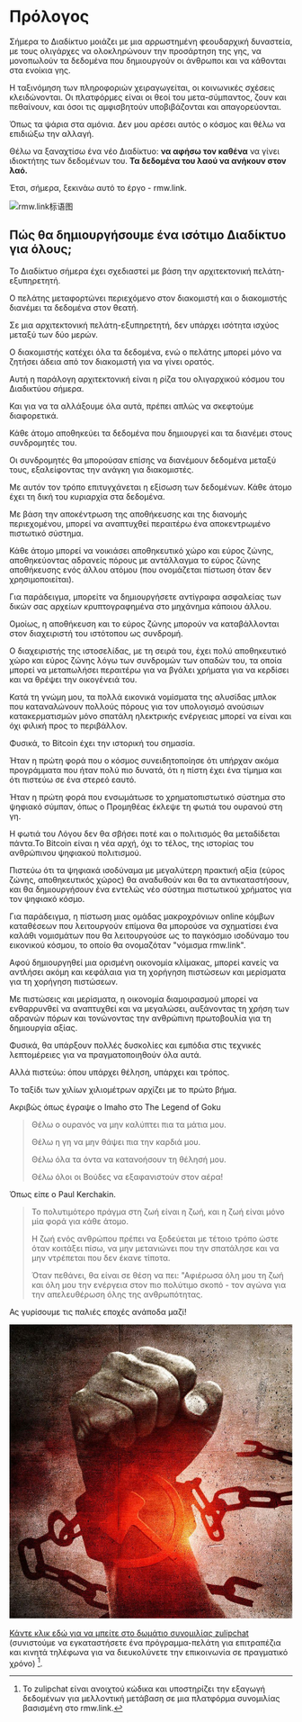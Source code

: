 # Πρόλογος

Σήμερα το Διαδίκτυο μοιάζει με μια αρρωστημένη φεουδαρχική δυναστεία, με τους ολιγάρχες να ολοκληρώνουν την προσάρτηση της γης, να μονοπωλούν τα δεδομένα που δημιουργούν οι άνθρωποι και να κάθονται στα ενοίκια γης.

Η ταξινόμηση των πληροφοριών χειραγωγείται, οι κοινωνικές σχέσεις κλειδώνονται. Οι πλατφόρμες είναι οι θεοί του μετα-σύμπαντος, ζουν και πεθαίνουν, και όσοι τις αμφισβητούν υποβιβάζονται και απαγορεύονται.

Όπως τα ψάρια στα αμόνια. Δεν μου αρέσει αυτός ο κόσμος και θέλω να επιδιώξω την αλλαγή.

Θέλω να ξαναχτίσω ένα νέο Διαδίκτυο: **να αφήσω τον καθένα** να γίνει ιδιοκτήτης των δεδομένων του. **Τα δεδομένα του λαού να ανήκουν στον λαό.**

Έτσι, σήμερα, ξεκινάω αυτό το έργο - rmw.link.

![rmw.link标语图](/slogan.svg)

## Πώς θα δημιουργήσουμε ένα ισότιμο Διαδίκτυο για όλους;

Το Διαδίκτυο σήμερα έχει σχεδιαστεί με βάση την αρχιτεκτονική πελάτη-εξυπηρετητή.

Ο πελάτης μεταφορτώνει περιεχόμενο στον διακομιστή και ο διακομιστής διανέμει τα δεδομένα στον θεατή.

Σε μια αρχιτεκτονική πελάτη-εξυπηρετητή, δεν υπάρχει ισότητα ισχύος μεταξύ των δύο μερών.

Ο διακομιστής κατέχει όλα τα δεδομένα, ενώ ο πελάτης μπορεί μόνο να ζητήσει άδεια από τον διακομιστή για να γίνει ορατός.

Αυτή η παράλογη αρχιτεκτονική είναι η ρίζα του ολιγαρχικού κόσμου του Διαδικτύου σήμερα.

Και για να τα αλλάξουμε όλα αυτά, πρέπει απλώς να σκεφτούμε διαφορετικά.

Κάθε άτομο αποθηκεύει τα δεδομένα που δημιουργεί και τα διανέμει στους συνδρομητές του.

Οι συνδρομητές θα μπορούσαν επίσης να διανέμουν δεδομένα μεταξύ τους, εξαλείφοντας την ανάγκη για διακομιστές.

Με αυτόν τον τρόπο επιτυγχάνεται η εξίσωση των δεδομένων. Κάθε άτομο έχει τη δική του κυριαρχία στα δεδομένα.

Με βάση την αποκέντρωση της αποθήκευσης και της διανομής περιεχομένου, μπορεί να αναπτυχθεί περαιτέρω ένα αποκεντρωμένο πιστωτικό σύστημα.

Κάθε άτομο μπορεί να νοικιάσει αποθηκευτικό χώρο και εύρος ζώνης, αποθηκεύοντας αδρανείς πόρους με αντάλλαγμα το εύρος ζώνης αποθήκευσης ενός άλλου ατόμου (που ονομάζεται πίστωση όταν δεν χρησιμοποιείται).

Για παράδειγμα, μπορείτε να δημιουργήσετε αντίγραφα ασφαλείας των δικών σας αρχείων κρυπτογραφημένα στο μηχάνημα κάποιου άλλου.

Ομοίως, η αποθήκευση και το εύρος ζώνης μπορούν να καταβάλλονται στον διαχειριστή του ιστότοπου ως συνδρομή.

Ο διαχειριστής της ιστοσελίδας, με τη σειρά του, έχει πολύ αποθηκευτικό χώρο και εύρος ζώνης λόγω των συνδρομών των οπαδών του, τα οποία μπορεί να μεταπωλήσει περαιτέρω για να βγάλει χρήματα για να κερδίσει και να θρέψει την οικογένειά του.

Κατά τη γνώμη μου, τα πολλά εικονικά νομίσματα της αλυσίδας μπλοκ που καταναλώνουν πολλούς πόρους για τον υπολογισμό ανούσιων κατακερματισμών μόνο σπατάλη ηλεκτρικής ενέργειας μπορεί να είναι και όχι φιλική προς το περιβάλλον.

Φυσικά, το Bitcoin έχει την ιστορική του σημασία.

Ήταν η πρώτη φορά που ο κόσμος συνειδητοποίησε ότι υπήρχαν ακόμα προγράμματα που ήταν πολύ πιο δυνατά, ότι η πίστη έχει ένα τίμημα και ότι πιστεύω σε ένα στερεό εαυτό.

Ήταν η πρώτη φορά που ενσωμάτωσε το χρηματοπιστωτικό σύστημα στο ψηφιακό σύμπαν, όπως ο Προμηθέας έκλεψε τη φωτιά του ουρανού στη γη.

Η φωτιά του Λόγου δεν θα σβήσει ποτέ και ο πολιτισμός θα μεταδίδεται πάντα.Το Bitcoin είναι η νέα αρχή, όχι το τέλος, της ιστορίας του ανθρώπινου ψηφιακού πολιτισμού.

Πιστεύω ότι τα ψηφιακά ισοδύναμα με μεγαλύτερη πρακτική αξία (εύρος ζώνης, αποθηκευτικός χώρος) θα αναδυθούν και θα τα αντικαταστήσουν, και θα δημιουργήσουν ένα εντελώς νέο σύστημα πιστωτικού χρήματος για τον ψηφιακό κόσμο.

Για παράδειγμα, η πίστωση μιας ομάδας μακροχρόνιων online κόμβων καταθέσεων που λειτουργούν επίμονα θα μπορούσε να σχηματίσει ένα καλάθι νομισμάτων που θα λειτουργούσε ως το παγκόσμιο ισοδύναμο του εικονικού κόσμου, το οποίο θα ονομαζόταν "νόμισμα rmw.link".

Αφού δημιουργηθεί μια ορισμένη οικονομία κλίμακας, μπορεί κανείς να αντλήσει ακόμη και κεφάλαια για τη χορήγηση πιστώσεων και μερίσματα για τη χορήγηση πιστώσεων.

Με πιστώσεις και μερίσματα, η οικονομία διαμοιρασμού μπορεί να ενθαρρυνθεί να αναπτυχθεί και να μεγαλώσει, αυξάνοντας τη χρήση των αδρανών πόρων και τονώνοντας την ανθρώπινη πρωτοβουλία για τη δημιουργία αξίας.

Φυσικά, θα υπάρξουν πολλές δυσκολίες και εμπόδια στις τεχνικές λεπτομέρειες για να πραγματοποιηθούν όλα αυτά.

Αλλά πιστεύω: όπου υπάρχει θέληση, υπάρχει και τρόπος.

Το ταξίδι των χιλίων χιλιομέτρων αρχίζει με το πρώτο βήμα.

Ακριβώς όπως έγραψε ο Imaho στο The Legend of Goku

> Θέλω ο ουρανός να μην καλύπτει πια τα μάτια μου.
> 
> Θέλω η γη να μην θάψει πια την καρδιά μου.
> 
> Θέλω όλα τα όντα να κατανοήσουν τη θέλησή μου.
> 
> Θέλω όλοι οι Βούδες να εξαφανιστούν στον αέρα!

Όπως είπε ο Paul Kerchakin.

> Το πολυτιμότερο πράγμα στη ζωή είναι η ζωή, και η ζωή είναι μόνο μία φορά για κάθε άτομο.
> 
> Η ζωή ενός ανθρώπου πρέπει να ξοδεύεται με τέτοιο τρόπο ώστε όταν κοιτάξει πίσω, να μην μετανιώνει που την σπατάλησε και να μην ντρέπεται που δεν έκανε τίποτα.
> 
> Όταν πεθάνει, θα είναι σε θέση να πει: "Αφιέρωσα όλη μου τη ζωή και όλη μου την ενέργεια στον πιο πολύτιμο σκοπό - τον αγώνα για την απελευθέρωση όλης της ανθρωπότητας.

Ας γυρίσουμε τις παλιές εποχές ανάποδα μαζί!

![](https://raw.githubusercontent.com/gcxfd/img/gh-pages/1.jpg)

[Κάντε κλικ εδώ για να μπείτε στο δωμάτιο συνομιλίας zulipchat](https://rmw.zulipchat.com) (συνιστούμε να εγκαταστήσετε ένα πρόγραμμα-πελάτη για επιτραπέζια και κινητά τηλέφωνα για να διευκολύνετε την επικοινωνία σε πραγματικό χρόνο) [^1].

[^1]: Το zulipchat είναι ανοιχτού κώδικα και υποστηρίζει την εξαγωγή δεδομένων για μελλοντική μετάβαση σε μια πλατφόρμα συνομιλίας βασισμένη στο rmw.link.